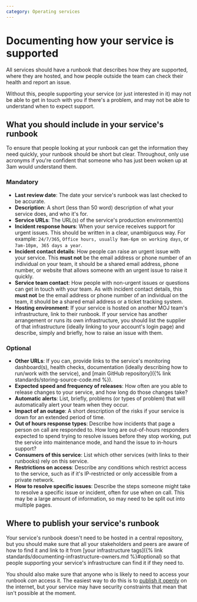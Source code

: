 ```yaml
---
category: Operating services
---
```

# Documenting how your service is supported

All services should have a runbook that describes how they are supported, where they are hosted, and how people outside the team can check their health and report an issue.

Without this, people supporting your service (or just interested in it) may not be able to get in touch with you if there's a problem, and may not be able to understand when to expect support.

## What you should include in your service's runbook

To ensure that people looking at your runbook can get the information they need quickly, your runbook should be short but clear. Throughout, only use acronyms if you're confident that someone who has just been woken up at 3am would understand them.

### Mandatory

- **Last review date**: The date your service's runbook was last checked to be accurate.
- **Description**: A short (less than 50 word) description of what your service does, and who it's for.
- **Service URLs**: The URL(s) of the service's production environment(s)
- **Incident response hours**: When your service receives support for urgent issues. This should be written in a clear, unambiguous way. For example: `24/7/365`, `Office hours, usually 9am-6pm on working days`, or `7am-10pm, 365 days a year`.
- **Incident contact details**: How people can raise an urgent issue with your service. This **must not** be the email address or phone number of an individual on your team, it should be a shared email address, phone number, or website that allows someone with an urgent issue to raise it quickly.
- **Service team contact**: How people with non-urgent issues or questions can get in touch with your team. As with incident contact details, this **must not** be the email address or phone number of an individual on the team, it should be a shared email address or a ticket tracking system.
- **Hosting environment**: If your service is hosted on another MOJ team's infrastructure, link to their runbook. If your service has another arrangement or runs its own infrastructure, you should list the supplier of that infrastructure (ideally linking to your account's login page) and describe, simply and briefly, how to raise an issue with them.

### Optional

- **Other URLs**: If you can, provide links to the service's monitoring dashboard(s), health checks, documentation (ideally describing how to run/work with the service), and [main GitHub repository]({% link standards/storing-source-code.md %}).
- **Expected speed and frequency of releases**: How often are you able to release changes to your service, and how long do those changes take?
- **Automatic alerts**: List, briefly, problems (or types of problem) that will automatically alert your team when they occur.
- **Impact of an outage**: A short description of the risks if your service is down for an extended period of time.
- **Out of hours response types**: Describe how incidents that page a person on call are responded to. How long are out-of-hours responders expected to spend trying to resolve issues before they stop working, put the service into maintenance mode, and hand the issue to in-hours support?
- **Consumers of this service**: List which other services (with links to their runbooks) rely on this service.
- **Restrictions on access**: Describe any conditions which restrict access to the service, such as if it's IP-restricted or only accessible from a private network.
- **How to resolve specific issues**: Describe the steps someone might take to resolve a specific issue or incident, often for use when on call. This may be a large amount of information, so may need to be split out into multiple pages.

## Where to publish your service's runbook

Your service's runbook doesn't need to be hosted in a central repository, but you should make sure that all your stakeholders and peers are aware of how to find it and link to it from [your infrastructure tags]({% link standards/documenting-infrastructure-owners.md %}#optional) so that people supporting your service's infrastructure can find it if they need to.

You should also make sure that anyone who is likely to need to access your runbook *can* access it. The easiest way to do this is to [publish it openly](https://www.gov.uk/guidance/government-design-principles#make-things-open-it-makes-things-better) on the internet, but your service may have security constraints that mean that isn't possible at the moment.
